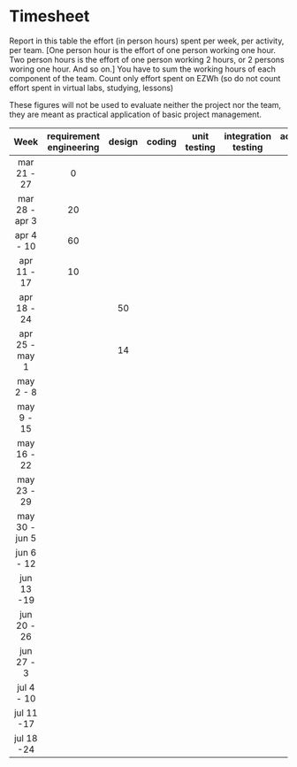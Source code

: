 # Timesheet

Report in this table the effort (in person hours) spent per week, per activity, per team. 
[One person hour is the effort of one person working one hour.
Two person hours is the effort of one person working 2 hours, or 2 persons woring one hour. And so on.]
You have to sum the working hours of each component of the team.
Count only effort spent on EZWh (so do not count effort spent in virtual labs, studying, lessons)

These figures will not be used to evaluate neither the project nor the team, they are meant as practical application of basic project management.

|      Week      | requirement engineering | design | coding | unit testing | integration testing | acceptance testing | management | git maven |
|:--------------:|:-----------------------:|:------:|:------:|:------------:|:-------------------:|:------------------:|:----------:|:---------:|
|   mar 21 - 27  |            0            |        |        |              |                     |                    |            |           |
| mar 28 - apr 3 |            20           |        |        |              |                     |                    |            |           |
|   apr 4 - 10   |            60           |        |        |              |                     |                    |            |           |
|   apr 11 - 17  |            10           |        |        |              |                     |                    |            |           |
|   apr 18 - 24  |                         |   50   |        |              |                     |                    |            |           |
| apr 25 - may 1 |                         |   14   |        |              |                     |                    |            |           |
|    may 2 - 8   |                         |        |        |              |                     |                    |            |           |
|   may 9 - 15   |                         |        |        |              |                     |                    |            |           |
|   may 16 - 22  |                         |        |        |              |                     |                    |            |           |
|   may 23 - 29  |                         |        |        |              |                     |                    |            |           |
| may 30 - jun 5 |                         |        |        |              |                     |                    |            |           |
|   jun 6 - 12   |                         |        |        |              |                     |                    |            |           |
|   jun 13 -19   |                         |        |        |              |                     |                    |            |           |
|   jun 20 - 26  |                         |        |        |              |                     |                    |            |           |
|   jun 27 - 3   |                         |        |        |              |                     |                    |            |           |
|   jul 4 - 10   |                         |        |        |              |                     |                    |            |           |
|   jul 11 -17   |                         |        |        |              |                     |                    |            |           |
|   jul 18 -24   |                         |        |        |              |                     |                    |            |           |
